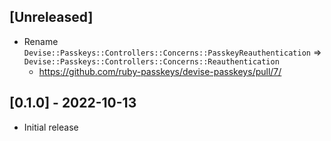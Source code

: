 ## [Unreleased]

- Rename `Devise::Passkeys::Controllers::Concerns::PasskeyReauthentication` => `Devise::Passkeys::Controllers::Concerns::Reauthentication`
  - https://github.com/ruby-passkeys/devise-passkeys/pull/7/


## [0.1.0] - 2022-10-13

- Initial release
